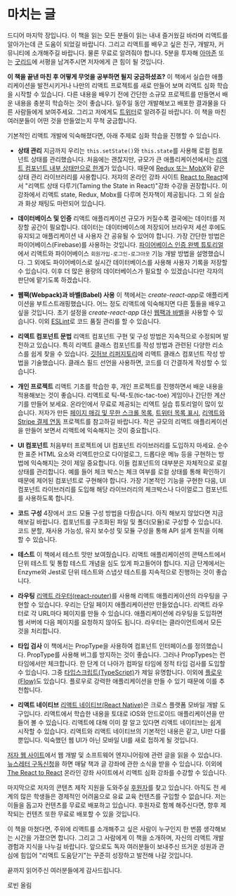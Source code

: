 # 마치는 글

드디어 마지막 장입니다. 이 책을 읽는 모든 분들이 읽는 내내 즐거웠길 바라며 리액트를 알아가는데 큰 도움이 되었길 바랍니다. 그리고 리액트를 배우고 싶은 친구, 개발자, 커뮤니티에 소개해주길 바랍니다. 물론 무료로 알려줘야 합니다. 5분을 투자해 [아마존](https://www.amazon.com/dp/B077HJFCQX) 또는 [굿리드](https://www.goodreads.com/book/show/37503118-the-road-to-learn-react)에 서평을 남겨주시면 저자에게 큰 힘이 될 것입니다.

**이 책을 끝낸 마친 후 어떻게 무엇을 공부하면 될지 궁금하셨죠?** 이 책에서 실습한 애플리케이션을 발전시키거나 나만의 리액트 프로젝트를 새로 만들어 보며 리액트 심화 학습을 시작할 수 있습니다. 다른 내용을 배우기 전에 간단한 소규모 프로젝트를 만들면서 배운 내용을 충분히 학습하는 것이 좋습니다. 일주일 동안 개발해보고 배포한 결과물을 다른 사람들에게 보여주세요. 그리고 저에게도 [트위터](https://twitter.com/rwieruch)로 알려주길 바랍니다. 이 책을 마친 여러분들이 어떤 것을 만들었는지 무척 궁금합니다.

기본적인 리액트 개발에 익숙해졌다면, 아래 주제로 심화 학습을 진행할 수 있습니다.

* **상태 관리** 지금까지 우리는 `this.setState()`와 `this.state`를 사용해 로컬 컴포넌트 상태를 관리했습니다. 처음에는 괜찮지만, 규모가 큰 애플리케이션에서는 [리액트 컴포넌트 내부 상태만으로 한계](https://www.robinwieruch.de/learn-react-before-using-redux/)가 있습니다. 때문에 [Redux 또는 MobX](https://www.robinwieruch.de/redux-mobx-confusion/)와 같은 상태 관리 라이브러리를 사용합니다. 저자의 온라인 강좌 사이트 [React to React](https://roadtoreact.com/)에서 "리액트 상태 다루기(Taming the State in React)"강좌 수강을 권장합니다. 이 강좌에서 리액트 state, Redux, Mobx를 다루며 전자책이 제공됩니다. 그 외 실습과 화상 채팅도 마련되어 있습니다.

* **데이터베이스 및 인증** 리액트 애플리케이션 규모가 커질수록 결국에는 데이터를 저장할 공간이 필요합니다. 데이터는 데이터베이스에 저장되어 브라우저 세션 후에도 유지되고 애플리케이션 내 사용자 간 공유될 수 있어야 합니다. 가장 간단한 방법은 파이어베이스(Firebase)를 사용하는 것입니다. [파이어베이스 인증 완벽 튜토리얼](https://www.robinwieruch.de/complete-firebase-authentication-react-tutorial/)에서 리액트와 파이어베이스 `회원가입-로그인-로그아웃` 기능 개발 방법을 설명했습니다. 그 외에도 파이어베이스로 실시간 데이터베이스를 사용해 사용자 기록을 저장할 수 있습니다. 이후 더 많은 용량의 데이터베이스가 필요할 수 있겠습니다만 각자의 판단에 맡기도록 하겠습니다.

* **웹팩(Webpack)과 바벨(Babel) 사용** 이 책에서는 *create-react-app*로 애플리케이션을 부트스트래핑했습니다. 어느 정도 리액트에 익숙해지면 다른 툴들을 배우고 싶을 것입니다. 초기 설정을 *create-react-app* 대신 [웹팩과 바벨](https://www.robinwieruch.de/minimal-react-webpack-babel-setup/)을 사용할 수 있습니다. 이외 [ESLint](https://www.robinwieruch.de/react-eslint-webpack-babel/)로 코드 품질 관리를 할 수 있습니다.

* **리액트 컴포넌트 문법** 리액트 컴포넌트 구현 및 구성 방법은 지속적으로 수정되며 발전하고 있습니다. 특히 리액트 클래스 컴포넌트를 작성 방법과 관련된 다양한 리소스를 쉽게 찾을 수 있습니다. [깃허브 리퍼지토리](https://github.com/rwieruch/react-alternative-class-component-syntax)에 리액트 클래스 컴포넌트 작성 방법을 기술했습니다. 클래스 필드 선언을 사용하면, 코드를 더 간결하게 작성할 수 있습니다.

* **개인 프로젝트** 리액트 기초를 학습한 후, 개인 프로젝트를 진행하면서 배운 내용을 적용해보는 것이 좋습니다. 리액트로 틱-택-토(tic-tac-toe) 게임이나 간단한 계산기를 만들어 보세요. 온라인에서 무료로 제공되는 리액트 실습 튜토리얼이 많이 있습니다. 저자가 만든 [페이지 매김 및 무한 스크롤 목록](https://www.robinwieruch.de/react-paginated-list/), [트위터 목록 표시](https://www.robinwieruch.de/react-svg-patterns/), [리액트와 Stripe 결제 연동](https://www.robinwieruch.de/react-express-stripe-payment/) 프로젝트를 참고하길 바랍니다. 작은 규모의 리액트 애플리케이션을 만들어 보면서 리액트에 익숙해지는 것이 중요합니다.

* **UI 컴포넌트** 처음부터 프로젝트에 UI 컴포넌트 라이브러리를 도입하지 마세요. 순수한 표준 HTML 요소와 리액트만으로 다이얼로그, 드롭다운 메뉴 등을 구현하는 방법에 익숙해지는 것이 제일 중요합니다. 이들 컴포넌트의 대부분은 자체적으로 로컬 상태를 관리합니다. 예를 들어 체크 박스는 체크 여부를 로컬 상태를 통해 확인하기 때문에 제어된 컴포넌트로 구현해야 합니다. 가장 기본적인 기능을 구현한 다음, UI 컴포넌트 라이브러리를 도입해 해당 라이브러리의 체크박스나 다이얼로그 컴포넌트를 사용하도록 합니다.

* **코드 구성** 4장에서 코드 모듈 구성 방법을 다뤘습니다. 아직 해보지 않았다면 지금 해보길 바랍니다. 컴포넌트를 구조화된 파일 및 폴더(모듈)로 구성할 수 있습니다. 코드 분할, 재사용 가능성, 유지 보수성 및 모듈 구성을 통해 API 설계 원칙을 이해할 수 있습니다. 

* **테스트** 이 책에서 테스트 맛만 보여줬습니다. 리액트 애플리케이션의 콘텍스트에서 단위 테스트 및 통합 테스트 개념을 심도 있게 파고들어야 합니다. 지금 단계에서는 Enzyme와 Jest로 단위 테스트와 스냅샷 테스트를 지속적으로 진행하는 것이 좋습니다.

* **라우팅** [리액트 라우터(react-router)](https://github.com/ReactTraining/react-router)를 사용해 리액트 애플리케이션의 라우팅을 구현할 수 있습니다. 우리는 단일 페이지 애플리케이션만 만들었습니다. 리액트 라우터로 각 URL마다 페이지를 만들 수 있습니다. 애플리케이션에 라우팅을 도입하면 웹 서버에 다음 페이지를 요청하지 않아도 됩니다. 라우터는 클라이언트에서 모든 것을 처리합니다.

* **타입 검사** 이 책에서는 PropType을 사용하여 컴포넌트 인터페이스를 정의했습니다. PropType를 사용해 버그를 방지하는 것이 좋습니다. 그러나 PropTypes는 런타임에서만 체크합니다. 한 단계 더 나아가 컴파일 타임에 정적 타입 검사를 도입할 수 있습니다. 그중 [타입스크립트(TypeScript)](https://www.typescriptlang.org/)가 제일 유명합니다. 이외에 [플로우(Flow)](https://flowtype.org/)도 있습니다. 플로우로 강력한 애플리케이션을 만들 수 있기 때문에 이를 추천합니다.

* **리액트 네이티브** [리액트 네이티브(React Native)](https://facebook.github.io/react-native/)은 크로스 플랫폼 모바일 개발 도구입니다. 리액트에서 학습한 내용을 토대로 iOS와 안드로이드 애플리케이션을 만들어 볼 수 있습니다. 리액트에 대해 이미 잘 알고 있다면 리액트 네이티브는 쉽게 시작할 수 있습니다. 리액트와 리액트 네이티브의 기본적인 내용은 같고, UI만 다를 뿐입니다. 익숙했던 웹 UI가 아닌 모바일 UI를 새로 접하게 될 것입니다.

[저자 웹 사이트](https://www.robinwieruch.de/)에서 웹 개발 및 소프트웨어 엔지니어링에 관련 글을 읽을 수 있습니다. [뉴스레터 구독신청](https://www.getrevue.co/profile/rwieruch)을 하면 매달 책과 글 강좌에 관한 소식을 받을 수 있습니다. 이외에 [The React to React](https://roadtoreact.com/) 온라인 강좌 사이트에서 리액트 심화 강좌를 수강할 수 있습니다.

마지막으로 저자의 콘텐츠 제작 지원을 도와주실 [후원자](https://www.patreon.com/rwieruch)를 찾고 있습니다. 아직도 전 세계의 많은 학생들은 경제적인 어려움으로 유료 교육 컨텐츠를 구입할 수 없습니다. 저는 이들을 돕고자 컨텐츠를 무료로 배포하고 있습니다. 후원자로 함께 해주신다면, 향후 제작되는 컨텐츠 또한 무료로 배포할 수 있을 것입니다.

이 책을 마쳤다면, 주위에 리액트를 소개해주고 싶은 사람이 누구인지 한 번쯤 생각해보는 시간을 가졌으면 합니다. 그리고 그 사람에게 이 책을 소개하며, 자신의 리액트 개발 경험과 지식을 나누길 바랍니다. 앞으로도 독자 여러분들이 보내주신 뜨거운 성원과 관심에 힘입어 "리액트 도움닫기"는 꾸준히 성장하고 발전해 나갈 것입니다.  
 
끝까지 읽어주신 여러분들에게 감사드립니다.

로빈 올림
